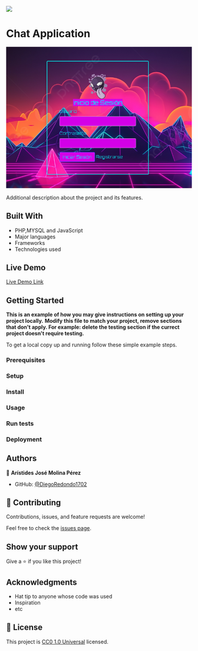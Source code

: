 ![](https://img.shields.io/badge/Uneweb-blue)

# Chat Application



![screenshot](./app_screenshot.png)

Additional description about the project and its features.

## Built With
- PHP,MYSQL and JavaScript
- Major languages
- Frameworks
- Technologies used

## Live Demo

[Live Demo Link](https://chat-applicationdiego.000webhostapp.com/)


## Getting Started

**This is an example of how you may give instructions on setting up your project locally.**
**Modify this file to match your project, remove sections that don't apply. For example: delete the testing section if the currect project doesn't require testing.**


To get a local copy up and running follow these simple example steps.

### Prerequisites

### Setup

### Install

### Usage

### Run tests

### Deployment



## Authors

👤 **Arístides José Molina Pérez**

- GitHub: [@DiegoRedondo1702](https://github.com/DiegoRedondo1702)

## 🤝 Contributing

Contributions, issues, and feature requests are welcome!

Feel free to check the [issues page](https://github.com/DiegoRedondo1702/Chat-Application/issues).

## Show your support

Give a ⭐️ if you like this project!

## Acknowledgments

- Hat tip to anyone whose code was used
- Inspiration
- etc

## 📝 License

This project is [CC0 1.0 Universal](LICENSE) licensed.
